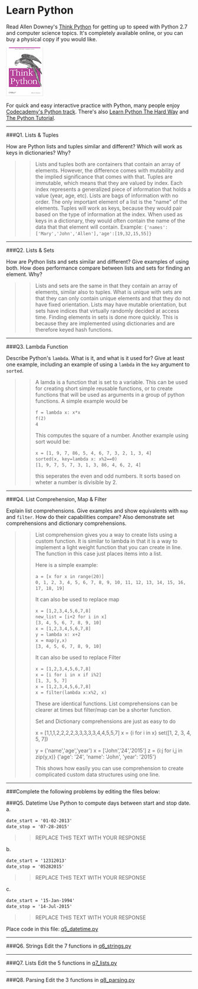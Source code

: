 # Learn Python

Read Allen Downey's [Think Python](http://www.greenteapress.com/thinkpython/) for getting up to speed with Python 2.7 and computer science topics. It's completely available online, or you can buy a physical copy if you would like.

<a href="http://www.greenteapress.com/thinkpython/"><img src="img/think_python.png" style="width: 100px;" target="_blank"></a>

For quick and easy interactive practice with Python, many people enjoy [Codecademy's Python track](http://www.codecademy.com/en/tracks/python). There's also [Learn Python The Hard Way](http://learnpythonthehardway.org/book/) and [The Python Tutorial](https://docs.python.org/2/tutorial/).

---

###Q1. Lists &amp; Tuples

How are Python lists and tuples similar and different? Which will work as keys in dictionaries? Why?

>> Lists and tuples both are containers that contain an array of elements. However, the difference comes with mutability and the implied significance that comes with that. Tuples are immutable, which means that they are valued by index. Each index represents a generalized piece of information that holds a value (year, age, etc). Lists are bags of information with no order. The only important element of a list is the "name" of the elements. Tuples will work as keys, because they would pair based on the type of information at the index. When used as keys in a dictionary, they would often contain the name of the data that that element will contain. Example: ```{'names':['Mary','John','Allen'],'age':[19,32,15,55]}```

---

###Q2. Lists &amp; Sets

How are Python lists and sets similar and different? Give examples of using both. How does performance compare between lists and sets for finding an element. Why?

>> Lists and sets are the same in that they contain an array of elements, similar also to tuples. What is unique with sets are that they can only contain unique elements and that they do not have fixed orientation. Lists may have mutable orientation, but sets have indices that virtually randomly decided at access time. Finding elements in sets is done more quickly. This is because they are implemented using dictionaries and are therefore keyed hash functions. 

---

###Q3. Lambda Function

Describe Python's `lambda`. What is it, and what is it used for? Give at least one example, including an example of using a `lambda` in the `key` argument to `sorted`.

>> A lamda is a function that is set to a variable. This can be used for creating short simple reusable functions, or to create functions that will be used as arguments in a group of python functions. A simple example would be 
>>```
>>f = lambda x: x*x
>>f(2)
>>4
>>``` 
>>This computes the square of a number. 
>>Another example using sort would be:
>>```
>> x = [1, 9, 7, 86, 5, 4, 6, 7, 3, 2, 1, 3, 4]
>> sorted(x, key=lambda x: x%2==0)
>> [1, 9, 7, 5, 7, 3, 1, 3, 86, 4, 6, 2, 4]
>>```
>> this seperates the even and odd numbers. It sorts based on wheter a number is divisible by 2. 

---

###Q4. List Comprehension, Map &amp; Filter

Explain list comprehensions. Give examples and show equivalents with `map` and `filter`. How do their capabilities compare? Also demonstrate set comprehensions and dictionary comprehensions.

>> List comprehension gives you a way to create lists using a custom function. It is similar to lambda in that it is a way to implement a light weight function that you can create in line. The function in this case just places items into a list. 
>>
>> Here is a simple example:
>>```
>>a = [x for x in range(20)]
>>0, 1, 2, 3, 4, 5, 6, 7, 8, 9, 10, 11, 12, 13, 14, 15, 16, 17, 18, 19]
>>```
>> It can also be used to replace map
>> ```
>> x = [1,2,3,4,5,6,7,8]
>> new_list = [i+2 for i in x]
>> [3, 4, 5, 6, 7, 8, 9, 10]
>> x = [1,2,3,4,5,6,7,8]
>> y = lambda x: x+2
>> x = map(y,x)
>> [3, 4, 5, 6, 7, 8, 9, 10]
>> ```
>> It can also be used to replace Filter
>> ``` 
>> x = [1,2,3,4,5,6,7,8]
>> x = [i for i in x if i%2]
>> [1, 3, 5, 7]
>> x = [1,2,3,4,5,6,7,8]
>> x = filter(lambda x:x%2, x)
>>```
>>
>> These are identical functions. List comprehensions can be clearer at times but filter/map can be a shorter function. 
>>
>> Set and Dictionary comprehensions are just as easy to do
>>
>> x = [1,1,1,2,2,2,2,3,3,3,3,3,4,4,5,5,7]
>> x = {i for i in x}
>> set([1, 2, 3, 4, 5, 7])
>>
>> y = ('name','age','year')
>> x = ['John','24','2015']
>> z = {i:j for i,j in zip(y,x)}
>> {'age': '24', 'name': 'John', 'year': '2015'}
>>
>>
>> This shows how easily you can use comprehension to create complicated custom data structures using one line.

---

###Complete the following problems by editing the files below:

###Q5. Datetime
Use Python to compute days between start and stop date.   
a.  

```
date_start = '01-02-2013'    
date_stop = '07-28-2015'
```

>> REPLACE THIS TEXT WITH YOUR RESPONSE

b.  
```
date_start = '12312013'  
date_stop = '05282015'  
```

>> REPLACE THIS TEXT WITH YOUR RESPONSE

c.  
```
date_start = '15-Jan-1994'      
date_stop = '14-Jul-2015'  
```

>> REPLACE THIS TEXT WITH YOUR RESPONSE  

Place code in this file: [q5_datetime.py](python/q5_datetime.py)

---

###Q6. Strings
Edit the 7 functions in [q6_strings.py](python/q6_strings.py)

---

###Q7. Lists
Edit the 5 functions in [q7_lists.py](python/q7_lists.py)

---

###Q8. Parsing
Edit the 3 functions in [q8_parsing.py](python/q8_parsing.py)





